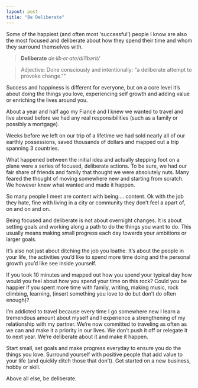 ```yaml
---
layout: post
title: "Be Deliberate"
---
```


Some of the happiest (and often most ‘successful’) people I know are also the most focused and deliberate about how they spend their time and whom they surround themselves with. 

>__Deliberate__ _de·lib·er·ate/diˈlibərit/_

>Adjective: Done consciously and intentionally: “a deliberate attempt to provoke change.""

Success and happiness is different for everyone, but on a core level it’s about doing the things you love, experiencing self growth and adding value or enriching the lives around you. 

About a year and half ago my Fiancé and I knew we wanted to travel and live abroad before we had any real responsibilities (such as a family or possibly a mortgage).

Weeks before we left on our trip of a lifetime we had sold nearly all of our earthly possessions, saved thousands of dollars and mapped out a trip spanning 3 countries. 

What happened between the initial idea and actually stepping foot on a plane were a series of focused, deliberate actions. To be sure, we had our fair share of friends and family that thought we were absolutely nuts. Many feared the thought of moving somewhere new and starting from scratch. We however knew what wanted and made it happen. 

So many people I meet are content with being…. content. Ok with the job they hate, fine with living in a city or community they don’t feel a apart of, on and on and on.

Being focused and deliberate is not about overnight changes. It is about setting goals and working along a path to do the things you want to do. This usually means making small progress each day towards your ambitions or larger goals.

It’s also not just about ditching the job you loathe. It’s about the people in your life, the activities you’d like to spend more time doing and the personal growth you’d like see inside yourself. 

If you took 10 minutes and mapped out how you spend your typical day how would you feel about how you spend your time on this rock? Could you be happier if you spent more time with family, writing, making music, rock climbing, learning, (insert something you love to do but don’t do often enough)?

I’m addicted to travel because every time I go somewhere new I learn a tremendous amount about myself and I experience a strengthening of my relationship with my partner. We’re now committed to traveling as often as we can and make it a priority in our lives. We don’t push it off or relegate it to next year. We’re deliberate about it and make it happen.

Start small, set goals and make progress everyday to ensure you do the things you love. Surround yourself with positive people that add value to your life (and quickly ditch those that don’t). Get started on a new business, hobby or skill. 

Above all else, be deliberate. 